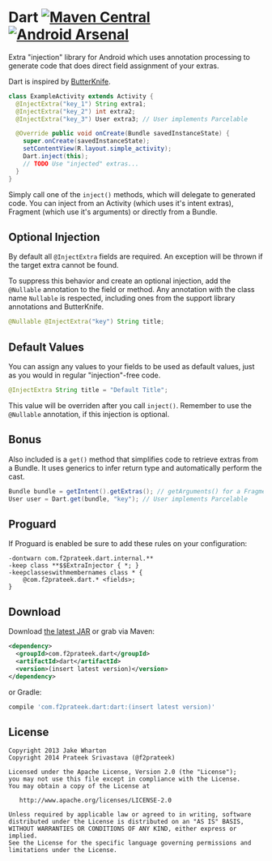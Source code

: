 Dart [![Maven Central](https://maven-badges.herokuapp.com/maven-central/com.f2prateek.dart/dart/badge.svg)](https://maven-badges.herokuapp.com/maven-central/com.f2prateek.dart/dart) [![Android Arsenal](https://img.shields.io/badge/Android%20Arsenal-Dart-brightgreen.svg?style=flat)](http://android-arsenal.com/details/1/1444)
============

Extra "injection" library for Android which uses annotation processing to
generate code that does direct field assignment of your extras.

Dart is inspired by [ButterKnife][1].

```java
class ExampleActivity extends Activity {
  @InjectExtra("key_1") String extra1;
  @InjectExtra("key_2") int extra2;
  @InjectExtra("key_3") User extra3; // User implements Parcelable

  @Override public void onCreate(Bundle savedInstanceState) {
    super.onCreate(savedInstanceState);
    setContentView(R.layout.simple_activity);
    Dart.inject(this);
    // TODO Use "injected" extras...
  }
}
```

Simply call one of the `inject()` methods, which will delegate to generated code.
You can inject from an Activity (which uses it's intent extras), Fragment (which use it's arguments)
or directly from a Bundle.

Optional Injection
------------------
By default all `@InjectExtra` fields are required. An exception will be thrown if the target extra cannot be found.

To suppress this behavior and create an optional injection, add the `@Nullable` annotation to the field or method.
Any annotation with the class name `Nullable` is respected, including ones from the support library annotations and ButterKnife.

```java
@Nullable @InjectExtra("key") String title;
```

Default Values
--------------
You can assign any values to your fields to be used as default values, just as you would in regular "injection"-free code.
```java
@InjectExtra String title = "Default Title";
```
This value will be overriden after you call `inject()`. Remember to use the `@Nullable` annotation, if this injection is optional.

Bonus
-----

Also included is a `get()` method that simplifies code to retrieve extras from a Bundle.
It uses generics to infer return type and automatically perform the cast.

```java
Bundle bundle = getIntent().getExtras(); // getArguments() for a Fragment
User user = Dart.get(bundle, "key"); // User implements Parcelable
```

Proguard
--------

If Proguard is enabled be sure to add these rules on your configuration:

```
-dontwarn com.f2prateek.dart.internal.**
-keep class **$$ExtraInjector { *; }
-keepclasseswithmembernames class * {
    @com.f2prateek.dart.* <fields>;
}
```

Download
--------

Download [the latest JAR][2] or grab via Maven:
```xml
<dependency>
  <groupId>com.f2prateek.dart</groupId>
  <artifactId>dart</artifactId>
  <version>(insert latest version)</version>
</dependency>
```
or Gradle:
```groovy
compile 'com.f2prateek.dart:dart:(insert latest version)'
```


License
-------

    Copyright 2013 Jake Wharton
    Copyright 2014 Prateek Srivastava (@f2prateek)

    Licensed under the Apache License, Version 2.0 (the "License");
    you may not use this file except in compliance with the License.
    You may obtain a copy of the License at

       http://www.apache.org/licenses/LICENSE-2.0

    Unless required by applicable law or agreed to in writing, software
    distributed under the License is distributed on an "AS IS" BASIS,
    WITHOUT WARRANTIES OR CONDITIONS OF ANY KIND, either express or implied.
    See the License for the specific language governing permissions and
    limitations under the License.


 [1]: http://jakewharton.github.io/butterknife/
 [2]: http://repository.sonatype.org/service/local/artifact/maven/redirect?r=central-proxy&g=com.f2prateek.dart&a=dart&v=LATEST
